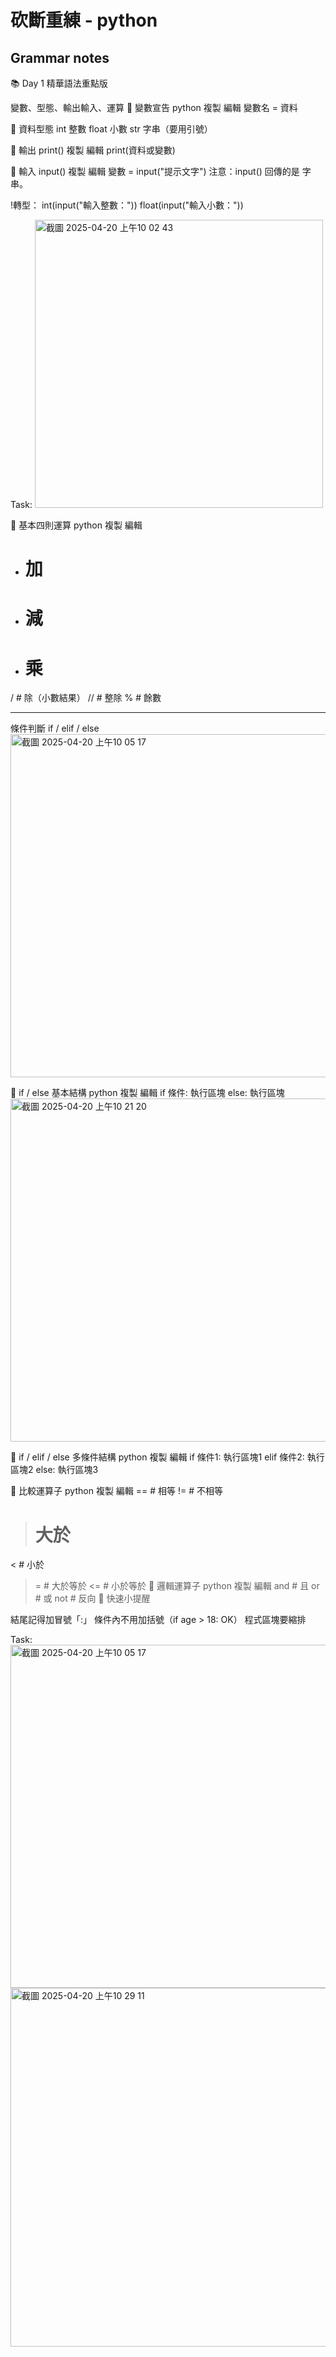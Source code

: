 # 砍斷重練 - python

## Grammar notes
📚 Day 1 精華語法重點版


變數、型態、輸出輸入、運算
🔹 變數宣告
python
複製
編輯
變數名 = 資料

🔹 資料型態
int 整數
float 小數
str 字串（要用引號）

🔹 輸出 print()
複製
編輯
print(資料或變數)

🔹 輸入 input()
複製
編輯
變數 = input("提示文字")
注意：input() 回傳的是 字串。

!轉型：
int(input("輸入整數："))
float(input("輸入小數："))

Task:
<img width="461" alt="截圖 2025-04-20 上午10 02 43" src="https://github.com/user-attachments/assets/60c21087-1610-4001-8386-04b94fe7464f" />


🔹 基本四則運算
python
複製
編輯
+    # 加
-    # 減
*    # 乘
/    # 除（小數結果）
//   # 整除
%    # 餘數

---

條件判斷 if / elif / else<img width="549" alt="截圖 2025-04-20 上午10 05 17" src="https://github.com/user-attachments/assets/c8e6b688-0167-4cc7-9070-85d4ed559032" />

🔹 if / else 基本結構
python
複製
編輯
if 條件:
    執行區塊
else:
    執行區塊<img width="549" alt="截圖 2025-04-20 上午10 21 20" src="https://github.com/user-attachments/assets/a1185bd3-aaa1-4855-9e73-74d8a14fb431" />

    
🔹 if / elif / else 多條件結構
python
複製
編輯
if 條件1:
    執行區塊1
elif 條件2:
    執行區塊2
else:
    執行區塊3

    
🔹 比較運算子
python
複製
編輯
==   # 相等
!=   # 不相等
>    # 大於
<    # 小於
>=   # 大於等於
<=   # 小於等於
🔹 邏輯運算子
python
複製
編輯
and  # 且
or   # 或
not  # 反向
🎯 快速小提醒

結尾記得加冒號「:」
條件內不用加括號（if age > 18: OK）
程式區塊要縮排


Task:
<img width="549" alt="截圖 2025-04-20 上午10 05 17" src="https://github.com/user-attachments/assets/e4f5c8d2-24ef-4efb-b887-3da1fee25810" />
<img width="574" alt="截圖 2025-04-20 上午10 29 11" src="https://github.com/user-attachments/assets/b96322e2-8549-4679-9521-786d6ee43b8d" />
